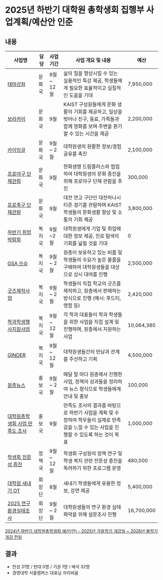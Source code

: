 2025년 하반기 대학원 총학생회 집행부 사업계획/예산안 인준
===

## 내용
| 사업명                                        | 담당   | 사업 기간 | 사업 개요 및 내용                                                                  | 예산         |
|-----------------------------------------------|--------|-----------|-----------------------------------------------------------------------------|------------|
| [테마강좌](2025하반기-테마강좌-사업계획서.md)                    | 문화국 | 9월 ~ 12월 | 삶의 질을 향상시킬 수 있는 실용적인 특강 제공, 학생들에게 필요한 효율적이고 실질적인 도움을 기대                     |7,950,000  |
| [보라카이](2025하반기-보라카이-사업계획서.md)                   | 문화국 | 9월 | KAIST 구성원들에게 문화 생활의 기회를 제공하고, 일상을 벗어나 친구, 동료, 가족들과 함께 영화를 보며 주변을 환기할 수 있는 시간을 제공      | 2,200,000 |
| [카이밍글](2025하반기-카이밍글-사업계획서.md)                    | 문화국 | 9월 ~ 2월 | 대학원생의 원활한 정보/경험 공유를 촉진                                 |2,100,000 |
| [프로야구 단체관람](2025하반기-프로야구-사업계획서.md)                    | 문화국 | 9월 | 한화생명 드림플러스와 협업하여 대학원생의 문화 증진을 위해 프로야구 단체 관람을 추진                                 | 300,000 |
| [프로축구 단체관람](2025하반기-프로축구-사업계획서.md)                    | 문화국 | 9월 | 대전 연고 구단인 대전하나시티즌 경기를 관람하며 KAIST 학생들의 문화생활 향상 및 소통의 기회 제공                        | 3,800,000 |
| [하반기 취업박람회](R-agenda01/복지국_취박.md)                | 복지국 | 9월~2월 | 대학원생에게 기업 및 취업에 대한 정보 제공, 진로 탐색의 기회를 넓힐 것을 기대             | 0 |
| [GSA 쓰슈](R-agenda01/복지국_쓰슈.md)                | 복지국 | 9월 ~ 2월 | 원총이 보유하고 있는 비품 및 학생들의 수요가 높은 물품을 구매하여 대학원생들을 대상으로 상시 대여를 진행                 |2,500,000|
| [굿즈제작사업](R-agenda01/복지국_굿즈.md)                | 복지국 | 9월 ~ 2월 | 학생들이 직접 학교의 굿즈를 제작하고, 원총에서 판매하는 방식으로 진행 (예시: 후드티, 명함 등)                     |2,420,000 |
| [학과학생행사지원사업](R-agenda01/복지국_학학행지.md)        | 복지국 | 9월 ~ 12월  | 각 학과 대표들이 학과 학생들을 위한 사업을 직접 설계 및 진행하며, 원총에서 지원하는 사업                         |10,064,380 |
| [GINDER](R-agenda01/복지국_GINDER.md) | 복지국 | 9월 ~ 12월 | 대학원생들간의 만남과 관계를 주선하고 기획      |4,500,000 |   
| [원총뉴스](R-agenda01/홍보국_원총뉴스.md)     | 홍보국 | 9월 ~ 2월 | 매달 말 마다 원총에서 진행한 사업, 정책의 성과들을 정리하여 뉴스 형식으로 학생들에게 안내 및 홍보      | 100,000 | 
| [대학원총학생회 사업 만족도 조사](R-agenda01/홍보국_만족도조사.md)     | 홍보국 | 9월 | 만족도 조사의 결과를 바탕으로 하반기 사업을 계획 및 수정하여 학우들이 실제로 만족감을 느낄 수 있는 사업을 진행할 수 있도록 하는 것이 목표     | 1,000,000| 
| [학생회 전문성 증진](R-agenda01/정책국_전문성증진.md)     | 정책국 | 9월 ~ 12월 | 학생회 구성원의 정책 연구 및 학생 복지 관련 전문성 증진을 독려하기 위한 프로그램 운영     | 480,000| 
| [대학원 새내기 OT](../../2024-1H-1st-temp-CMC/의결안건/하반기_새내기OT.md)        | 회장단 | 8월 | 새내기 학생들에게 유용한 정보, 강연 제공                                                         | 5,400,000 |
| [2025 연구환경실태조사](2025_연구환경실태조사.md)        | 회장단 | 9월 ~ 2월 | 대학원생들의 연구 환경 실태 파악을 위해 설문조사 진행                                   | 16,700,000 |


[2024년 하반기 대학원총학생회 예산(안) - 2025년 가을학기 개강일 ~ 2026년 봄학기 개강 전일](https://docs.google.com/spreadsheets/d/1UKm7cOor4MpbajzrUlwEzx3YATIa_dDVwibERjYi9wc/edit?usp=sharing)

## 결과
- 찬성 31명 / 반대 0명 / 기권 1명 / 배석 32명
- 경영대학 서울캠퍼스 대표님 자리비움
